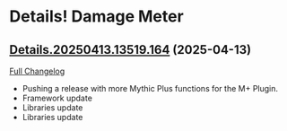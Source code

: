 # Details! Damage Meter

## [Details.20250413.13519.164](https://github.com/Tercioo/Details-Damage-Meter/tree/Details.20250413.13519.164) (2025-04-13)
[Full Changelog](https://github.com/Tercioo/Details-Damage-Meter/compare/Details.20250409.13509.163...Details.20250413.13519.164) 

- Pushing a release with more Mythic Plus functions for the M+ Plugin.  
- Framework update  
- Libraries update  
- Libraries update  
